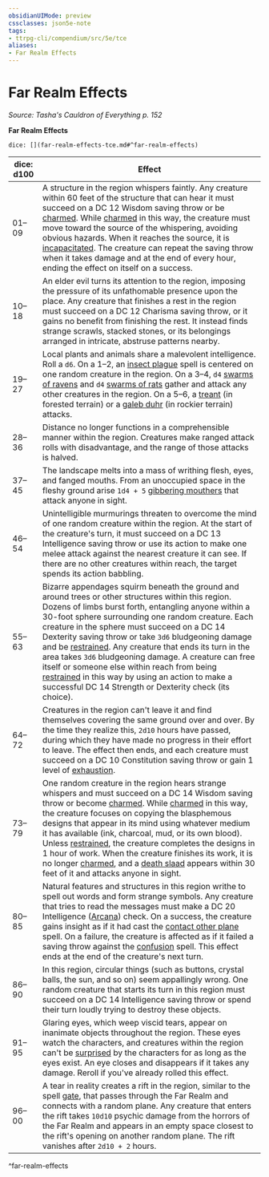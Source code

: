 ```yaml
---
obsidianUIMode: preview
cssclasses: json5e-note
tags:
- ttrpg-cli/compendium/src/5e/tce
aliases:
- Far Realm Effects
---
```

# Far Realm Effects
*Source: Tasha's Cauldron of Everything p. 152* 

**Far Realm Effects**

`dice: [](far-realm-effects-tce.md#^far-realm-effects)`

| dice: d100 | Effect |
|------------|--------|
| 01–09 | A structure in the region whispers faintly. Any creature within 60 feet of the structure that can hear it must succeed on a DC 12 Wisdom saving throw or be [charmed](Інструменти%20ДМ/CLI/rules/conditions.md#Charmed). While [charmed](Інструменти%20ДМ/CLI/rules/conditions.md#Charmed) in this way, the creature must move toward the source of the whispering, avoiding obvious hazards. When it reaches the source, it is [incapacitated](Інструменти%20ДМ/CLI/rules/conditions.md#Incapacitated). The creature can repeat the saving throw when it takes damage and at the end of every hour, ending the effect on itself on a success. |
| 10–18 | An elder evil turns its attention to the region, imposing the pressure of its unfathomable presence upon the place. Any creature that finishes a rest in the region must succeed on a DC 12 Charisma saving throw, or it gains no benefit from finishing the rest. It instead finds strange scrawls, stacked stones, or its belongings arranged in intricate, abstruse patterns nearby. |
| 19–27 | Local plants and animals share a malevolent intelligence. Roll a `d6`. On a 1–2, an [insect plague](Інструменти%20ДМ/CLI/spells/insect-plague-xphb.md) spell is centered on one random creature in the region. On a 3–4, `d4` [swarms of ravens](Інструменти%20ДМ/CLI/bestiary/beast/swarm-of-ravens-xmm.md) and `d4` [swarms of rats](Інструменти%20ДМ/CLI/bestiary/beast/swarm-of-rats-xmm.md) gather and attack any other creatures in the region. On a 5–6, a [treant](Інструменти%20ДМ/CLI/bestiary/plant/treant-xmm.md) (in forested terrain) or a [galeb duhr](Інструменти%20ДМ/CLI/bestiary/elemental/galeb-duhr-xmm.md) (in rockier terrain) attacks. |
| 28–36 | Distance no longer functions in a comprehensible manner within the region. Creatures make ranged attack rolls with disadvantage, and the range of those attacks is halved. |
| 37–45 | The landscape melts into a mass of writhing flesh, eyes, and fanged mouths. From an unoccupied space in the fleshy ground arise `1d4 + 5` [gibbering mouthers](Інструменти%20ДМ/CLI/bestiary/aberration/gibbering-mouther-xmm.md) that attack anyone in sight. |
| 46–54 | Unintelligible murmurings threaten to overcome the mind of one random creature within the region. At the start of the creature's turn, it must succeed on a DC 13 Intelligence saving throw or use its action to make one melee attack against the nearest creature it can see. If there are no other creatures within reach, the target spends its action babbling. |
| 55–63 | Bizarre appendages squirm beneath the ground and around trees or other structures within this region. Dozens of limbs burst forth, entangling anyone within a 30-foot sphere surrounding one random creature. Each creature in the sphere must succeed on a DC 14 Dexterity saving throw or take `3d6` bludgeoning damage and be [restrained](Інструменти%20ДМ/CLI/rules/conditions.md#Restrained). Any creature that ends its turn in the area takes `3d6` bludgeoning damage. A creature can free itself or someone else within reach from being [restrained](Інструменти%20ДМ/CLI/rules/conditions.md#Restrained) in this way by using an action to make a successful DC 14 Strength or Dexterity check (its choice). |
| 64–72 | Creatures in the region can't leave it and find themselves covering the same ground over and over. By the time they realize this, `2d10` hours have passed, during which they have made no progress in their effort to leave. The effect then ends, and each creature must succeed on a DC 10 Constitution saving throw or gain 1 level of [exhaustion](Інструменти%20ДМ/CLI/rules/conditions.md#Exhaustion). |
| 73–79 | One random creature in the region hears strange whispers and must succeed on a DC 14 Wisdom saving throw or become [charmed](Інструменти%20ДМ/CLI/rules/conditions.md#Charmed). While [charmed](Інструменти%20ДМ/CLI/rules/conditions.md#Charmed) in this way, the creature focuses on copying the blasphemous designs that appear in its mind using whatever medium it has available (ink, charcoal, mud, or its own blood). Unless [restrained](Інструменти%20ДМ/CLI/rules/conditions.md#Restrained), the creature completes the designs in 1 hour of work. When the creature finishes its work, it is no longer [charmed](Інструменти%20ДМ/CLI/rules/conditions.md#Charmed), and a [death slaad](Інструменти%20ДМ/CLI/bestiary/aberration/death-slaad-xmm.md) appears within 30 feet of it and attacks anyone in sight. |
| 80–85 | Natural features and structures in this region writhe to spell out words and form strange symbols. Any creature that tries to read the messages must make a DC 20 Intelligence ([Arcana](Інструменти%20ДМ/CLI/rules/skills.md#Arcana)) check. On a success, the creature gains insight as if it had cast the [contact other plane](Інструменти%20ДМ/CLI/spells/contact-other-plane-xphb.md) spell. On a failure, the creature is affected as if it failed a saving throw against the [confusion](Інструменти%20ДМ/CLI/spells/confusion-xphb.md) spell. This effect ends at the end of the creature's next turn. |
| 86–90 | In this region, circular things (such as buttons, crystal balls, the sun, and so on) seem appallingly wrong. One random creature that starts its turn in this region must succeed on a DC 14 Intelligence saving throw or spend their turn loudly trying to destroy these objects. |
| 91–95 | Glaring eyes, which weep viscid tears, appear on inanimate objects throughout the region. These eyes watch the characters, and creatures within the region can't be [surprised](Інструменти%20ДМ/CLI/rules/conditions.md#Surprised) by the characters for as long as the eyes exist. An eye closes and disappears if it takes any damage. Reroll if you've already rolled this effect. |
| 96–00 | A tear in reality creates a rift in the region, similar to the spell [gate](Інструменти%20ДМ/CLI/spells/gate-xphb.md), that passes through the Far Realm and connects with a random plane. Any creature that enters the rift takes `10d10` psychic damage from the horrors of the Far Realm and appears in an empty space closest to the rift's opening on another random plane. The rift vanishes after `2d10 + 2` hours. |
^far-realm-effects